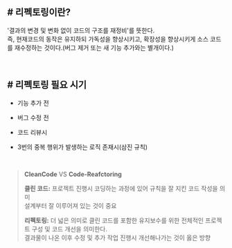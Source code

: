 ## **# 리펙토링이란?**
'결과의 변경 및 변화 없이 코드의 구조를 재정비'를 뜻한다.   
즉, 현재코드의 동작은 유지하되 가독성을 향상시키고, 확장성을 향상시키게 소스 코드를 재수정하는 것이다.(버그 제거 또는 새 기능 추가와는 별개이다.) 

<br>

## **# 리펙토링 필요 시기**
- 기능 추가 전

- 버그 수정 전
- 코드 리뷰시
- 3번의 중복 행위가 발생하는 로직 존재시(삼진 규칙)

<br>

> **CleanCode** VS **Code-Reafctoring**   
> 
> **클린 코드:** 프로젝트 진행시 코딩하는 과정에 있어 규칙을 잘 지킨 코드 작성을 의미  
> 설계부터 잘 이루어져 있는 것이 중요
> 
> **리펙토링:** 더 넓은 의미로 클린 코드를 포함한 유지보수를 위한 전체적인 프로젝트 구성 및 코드 개선을 의미한다.   
> 결과물이 나온 이후 수정 및 추가 작업 진행시 개선해나가는 것이 옳은 방향